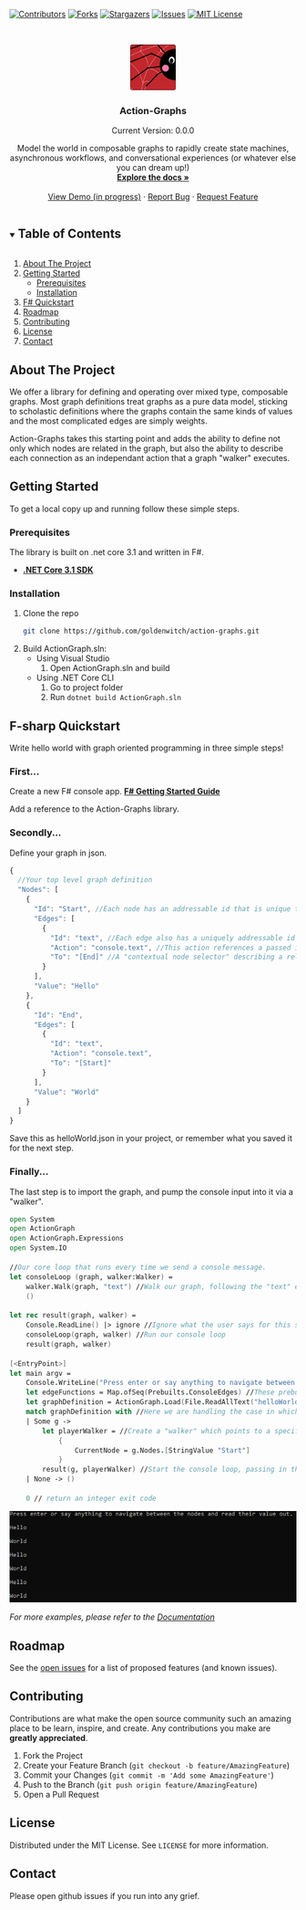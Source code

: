 <!-- PROJECT SHIELDS -->
<!--
*** I'm using markdown "reference style" links for readability.
*** Reference links are enclosed in brackets [ ] instead of parentheses ( ).
*** See the bottom of this document for the declaration of the reference variables
*** for contributors-url, forks-url, etc. This is an optional, concise syntax you may use.
*** https://www.markdownguide.org/basic-syntax/#reference-style-links
-->
[![Contributors][contributors-shield]][contributors-url]
[![Forks][forks-shield]][forks-url]
[![Stargazers][stars-shield]][stars-url]
[![Issues][issues-shield]][issues-url]
[![MIT License][license-shield]][license-url]



<!-- PROJECT LOGO -->
<br />
<p align="center">
  <a href="https://github.com/goldenwitch/action-graphs">
    <img src="images/Icon.png" alt="Logo" width="80" height="80">
  </a>

  <h3 align="center">Action-Graphs</h3>
  <p align="center">Current Version: 0.0.0</p>

  <p align="center">
    Model the world in composable graphs to rapidly create state machines, asynchronous workflows, and conversational experiences (or whatever else you can dream up!)
    <br />
    <a href="https://github.com/goldenwitch/action-graphs/blob/main/reference.md"><strong>Explore the docs »</strong></a>
    <br />
    <br />
    <a href="https://github.com/goldenwitch/action-graphs">View Demo (in progress)</a>
    ·
    <a href="https://github.com/goldenwitch/action-graphs/issues">Report Bug</a>
    ·
    <a href="https://github.com/goldenwitch/action-graphs/issues">Request Feature</a>
  </p>
</p>



<!-- TABLE OF CONTENTS -->
<details open="open">
  <summary><h2 style="display: inline-block">Table of Contents</h2></summary>
  <ol>
    <li>
      <a href="#about-the-project">About The Project</a>
    </li>
    <li>
      <a href="#getting-started">Getting Started</a>
      <ul>
        <li><a href="#prerequisites">Prerequisites</a></li>
        <li><a href="#installation">Installation</a></li>
      </ul>
    </li>
    <li><a href="#f-sharp-quickstart">F# Quickstart</a></li>
    <li><a href="#roadmap">Roadmap</a></li>
    <li><a href="#contributing">Contributing</a></li>
    <li><a href="#license">License</a></li>
    <li><a href="#contact">Contact</a></li>
  </ol>
</details>



<!-- ABOUT THE PROJECT -->
## About The Project

We offer a library for defining and operating over mixed type, composable graphs. Most graph definitions treat graphs as a pure data model, sticking to scholastic definitions where the graphs contain the same kinds of values and the most complicated edges are simply weights.

Action-Graphs takes this starting point and adds the ability to define not only which nodes are related in the graph, but also the ability to describe each connection as an independant action that a graph "walker" executes.

<!-- GETTING STARTED -->
## Getting Started

To get a local copy up and running follow these simple steps.

### Prerequisites

The library is built on .net core 3.1 and written in F#.
* <a href="https://dotnet.microsoft.com/download/dotnet-core/3.1"><strong>.NET Core 3.1 SDK</strong></a>

### Installation

1. Clone the repo
   ```sh
   git clone https://github.com/goldenwitch/action-graphs.git
   ```
2. Build ActionGraph.sln:
    - Using Visual Studio
      1. Open ActionGraph.sln and build
    - Using .NET Core CLI
      1. Go to project folder
      2. Run `dotnet build ActionGraph.sln`

<!-- USAGE EXAMPLES -->
## F-sharp Quickstart

Write hello world with graph oriented programming in three simple steps!

### First...
Create a new F# console app. 
<a href="https://docs.microsoft.com/en-us/dotnet/fsharp/get-started/get-started-visual-studio"><strong>F# Getting Started Guide</strong></a>

Add a reference to the Action-Graphs library.

### Secondly...
Define your graph in json.
```javascript
{
  //Your top level graph definition
  "Nodes": [
    {
      "Id": "Start", //Each node has an addressable id that is unique to the graph that defines it (in this case the top level definition)
      "Edges": [
        {
          "Id": "text", //Each edge also has a uniquely addressable id that is unique to the node it is on
          "Action": "console.text", //This action references a passed in function that should run when this edge is walked. This one is from the prebuilt console actions and just emits the value of the node to console.
          "To": "[End]" //A "contextual node selector" describing a relationship between this node and a destination
        }
      ],
      "Value": "Hello"
    },
    {
      "Id": "End",
      "Edges": [
        {
          "Id": "text",
          "Action": "console.text",
          "To": "[Start]"
        }
      ],
      "Value": "World"
    }
  ]
}
```

Save this as helloWorld.json in your project, or remember what you saved it for the next step.

### Finally...

The last step is to import the graph, and pump the console input into it via a "walker".

```fsharp
open System
open ActionGraph
open ActionGraph.Expressions
open System.IO

//Our core loop that runs every time we send a console message.
let consoleLoop (graph, walker:Walker) =
    walker.Walk(graph, "text") //Walk our graph, following the "text" edge each time
    ()

let rec result(graph, walker) =
    Console.ReadLine() |> ignore //Ignore what the user says for this sample
    consoleLoop(graph, walker) //Run our console loop
    result(graph, walker)

[<EntryPoint>]
let main argv =
    Console.WriteLine("Press enter or say anything to navigate between the nodes and read their value out.")
    let edgeFunctions = Map.ofSeq(Prebuilts.ConsoleEdges) //These prebuilt edges include ways to output to console.
    let graphDefinition = ActionGraph.Load(File.ReadAllText("helloWorld.json"), edgeFunctions) //Load our JSON as a graph, and enable the specific edge functions
    match graphDefinition with //Here we are handling the case in which we don't succeed at loading our graph
    | Some g ->
        let playerWalker = //Create a "walker" which points to a specific place in the graph and follows the edges between nodes.
            {
                CurrentNode = g.Nodes.[StringValue "Start"]
            }
        result(g, playerWalker) //Start the console loop, passing in the walker to go walk the graph
    | None -> ()

    0 // return an integer exit code
```

<img src="images/QuickstartConsoleScreeny.png" alt="Console log screenshot">

_For more examples, please refer to the [Documentation](https://github.com/goldenwitch/action-graphs/blob/main/reference.md)_



<!-- ROADMAP -->
## Roadmap

See the [open issues](https://github.com/goldenwitch/action-graphs/issues) for a list of proposed features (and known issues).



<!-- CONTRIBUTING -->
## Contributing

Contributions are what make the open source community such an amazing place to be learn, inspire, and create. Any contributions you make are **greatly appreciated**.

1. Fork the Project
2. Create your Feature Branch (`git checkout -b feature/AmazingFeature`)
3. Commit your Changes (`git commit -m 'Add some AmazingFeature'`)
4. Push to the Branch (`git push origin feature/AmazingFeature`)
5. Open a Pull Request



<!-- LICENSE -->
## License

Distributed under the MIT License. See `LICENSE` for more information.



<!-- CONTACT -->
## Contact

Please open github issues if you run into any grief.

<!-- MARKDOWN LINKS & IMAGES -->
<!-- https://www.markdownguide.org/basic-syntax/#reference-style-links -->
[contributors-shield]: https://img.shields.io/github/contributors/goldenwitch/action-graphs.svg?style=for-the-badge
[contributors-url]: https://github.com/goldenwitch/action-graphs/graphs/contributors
[forks-shield]: https://img.shields.io/github/forks/goldenwitch/action-graphs.svg?style=for-the-badge
[forks-url]: https://github.com/goldenwitch/action-graphs/network/members
[stars-shield]: https://img.shields.io/github/stars/goldenwitch/action-graphs.svg?style=for-the-badge
[stars-url]: https://github.com/goldenwitch/action-graphs/stargazers
[issues-shield]: https://img.shields.io/github/issues/goldenwitch/action-graphs.svg?style=for-the-badge
[issues-url]: https://github.com/goldenwitch/action-graphs/issues
[license-shield]: https://img.shields.io/github/license/goldenwitch/action-graphs.svg?style=for-the-badge
[license-url]: https://github.com/goldenwitch/action-graphs/blob/main/LICENSE.txt
[reference-url]: https://github.com/goldenwitch/action-graphs/blob/main/reference.md
